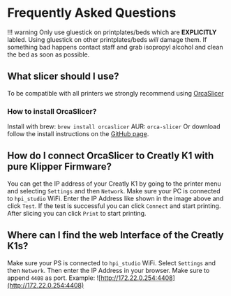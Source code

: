 # Frequently Asked Questions

!!! warning
    Only use gluestick on printplates/beds which are __EXPLICITLY__ labled. Using gluestick on other printplates/beds _will_ damage them. If something bad happens contact staff and grab isopropyl alcohol and clean the bed as soon as possible.

## What slicer should I use?
To be compatible with all printers we strongly recommend using [OrcaSlicer](https://github.com/SoftFever/OrcaSlicer)

### How to install OrcaSlicer?
Install with brew: `brew install orcaslicer`
AUR: `orca-slicer`
Or download follow the install instructions on the [GitHub page](https://github.com/SoftFever/OrcaSlicer#how-to-install).

## How do I connect OrcaSlicer to Creatly K1 with pure Klipper Firmware?
You can get the IP address of your Creatly K1 by going to the printer menu and selecting `Settings` and then `Network`.
Make sure your PC is connected to `hpi_studio` WiFi.
Enter the IP Address like shown in the image above and click `Test`. If the test is successful you can click `Connect` and start printing. After slicing you can click `Print` to start printing.


## Where can I find the web Interface of the Creatly K1s?
Make sure your PS is connected to `hpi_studio` WiFi.
Select `Settings` and then `Network`. Then enter the IP Address in your browser. Make sure to append `4408` as port. Example: ![http://172.22.0.254:4408](http://172.22.0.254:4408)
